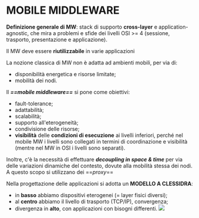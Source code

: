 # MOBILE MIDDLEWARE

**Definizione generale di MW**: stack di supporto **cross-layer** e application-agnostic, che mira a problemi e sfide dei livelli OSI >= 4 (sessione, trasporto, presentazione e applicazione).

Il MW deve essere **riutilizzabile** in varie applicazioni

La nozione classica di MW non è adatta ad ambienti mobili, per via di:
- disponibilità energetica e risorse limitate;
- mobilità dei nodi.

Il ***==mobile middleware==*** si pone come obiettivi:
- fault-tolerance;
- adattabilità;
- scalabilità;
- supporto all'eterogeneità;
- condivisione delle risorse;
- **visibilità** delle **condizioni di esecuzione** ai livelli inferiori, perché nel mobile MW i livelli sono collegati in termini di coordinazione e visibilità (mentre nel MW in OSI i livelli sono separati).

Inoltre, c'è la necessità di effettuare ***decoupling in space & time*** per via delle variazioni dinamiche del contesto, dovute alla mobilità stessa dei nodi. A questo scopo si utilizzano dei ==*proxy*==

Nella progettazione delle applicazioni si adotta un **MODELLO A CLESSIDRA**:
- in **basso** abbiamo dispositivi eterogenei (= layer fisici diversi);
- al **centro** abbiamo il livello di trasporto (TCP/IP), convergenza;
- divergenza in **alto**, con applicazioni con bisogni differenti.
![](Pasted%20image%2020240608112155.png)